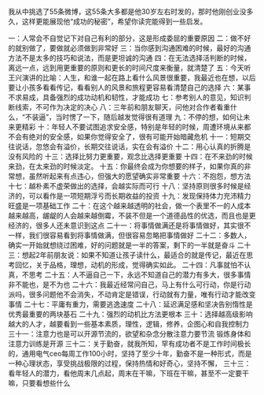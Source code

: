 我从中挑选了55条微博，这55条大多都是他30岁左右时发的，那时他刚创业没多久，这样更能展现他“成功的秘密”，希望你读完能得到一些启发。

一：人常会不自觉记下对自己有利的部分，这是形成委屈的重要原因
二：做不好的就别做了，要做就必须做到非常好
三：当你感到沟通困难的时候，最好的沟通方法不是太多的技巧和说法，而是更坦诚的沟通
四：在无法选择活判断的时候，离远一点，远到用更重要的原则和更长的时间尺度来衡量，就清楚了
五：今天听王兴演讲的比喻：人生，和谁一起在路上看什么风景很重要，我最近也在想，以后要让小孩多看看传记，看看别人的风景和旅程更容易看清楚自己的选择
六：某事不求易成，具备强烈的成功动机和韧性，才能成功
七：参考别人的意见，知识判断线索，不可作为决定的决心
八：三年前和朋友聊天，问他对合作者看重什么，“不装逼”，当时愣了一下，随后越发觉得很有道理
九：不停的想，如何让未来更精彩
十：年轻人不要试图追求安全感，特别是年轻的时候，周遭环境从来都不会有绝对的安全感，如果你觉得安全了，很有可能开始暗藏危机
十一：短期交往说话，忽悠会有溢价，长期交往说话，实在会有溢价
十二：用心认真的折腾是没有风险的
十三：选择比努力更重要，观念比选择更重要
十四：在不来劲的时候来劲，在太来劲的时候淡定。
十五：你最终会成为你想要的样子，如果你真的非常想，虽然听起来有点违心，但强大的愿望确实非常重要
十六：不抱怨，想方法
十七：越朴素不虚荣做出的选择，会越实际而可行
十八：坚持原则很多时候是经济的，可以看作是一项短期浮亏而长期收益的投资
十九：发现保持体力充沛精力旺盛是一项基础工作
二十：在这个越来越透明的社会，做一个表里不一的人成本越来越高，龌龊的人会越来越倒霉，不装不但是一个道德品性的优选，而且也是更经济的，很多人还未意识到这点
二十一：将事情做满还是将事情做好，其实很不一样，我们很容易看到将事情做满，但很容易忽略把事情做好
二十二：多数人，确实一开始就想绕过困难，好的问题就是一半的答案，剩下的一半就是奋斗
二十三：想起2年前朋友说：如果不知道让孩子读什么，最适合的就是传记，最近在思考回忆，关于品格，理想，动机的形成，觉得确实如此。
二十四：凡事就怕不认真，不思考
二十五：人不逼自己一下，永远不知道自己的潜力有多大，很多事情非不能也，是不为也
二十六：我最近经常问自己，马上有什么可行动，你是行动派吗，很多问题他不会消失，不动肯定是错误，行动就有力量，唯有行动才能改变事情
二十七：平庸有重力，需要逃逸速度
二十八：延迟满足感和坚决告别惰性是优秀最重要的两块基石
二十九：强烈的动机比方法更根本
三十：选择越高级影响越大的人才，越要看到一些基本素质，理性，逻辑，修养，企图心和自我控制力
三十一：注意力也是可以开源节流的，欲望和杂念分散注意力要节流
锻炼身体和注意力训练是开源
三十二：关于勤奋，就我所知，罕有成功者不是工作时间极长的，通用电气ceo每周工作100小时，坚持了至少十年，勤奋不是一种形式，而是一种心理状态，享受挑战极限的过程，保持热情和好奇心，坚持不懈，
三十三：看年轻人的潜力，看他周末几点起，周末在干嘛，下班在干嘛，甚至不一定要干嘛，只要看想些什么
